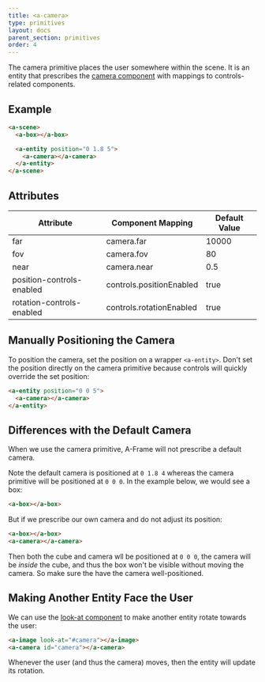 ```yaml
---
title: <a-camera>
type: primitives
layout: docs
parent_section: primitives
order: 4
---
```


The camera primitive places the user somewhere within the scene. It is an entity that prescribes the [camera component](../components/) with mappings to controls-related components.

## Example

```html
<a-scene>
  <a-box></a-box>

  <a-entity position="0 1.8 5">
    <a-camera></a-camera>
  </a-entity>
</a-scene>
```

## Attributes

| Attribute                 | Component Mapping        | Default Value |
|---------------------------|--------------------------|---------------|
| far                       | camera.far               | 10000         |
| fov                       | camera.fov               | 80            |
| near                      | camera.near              | 0.5           |
| position-controls-enabled | controls.positionEnabled | true          |
| rotation-controls-enabled | controls.rotationEnabled | true          |

## Manually Positioning the Camera

To position the camera, set the position on a wrapper `<a-entity>`. Don't set the position directly on the camera primitive because controls will quickly override the set position:

```html
<a-entity position="0 0 5">
  <a-camera></a-camera>
</a-entity>
```

## Differences with the Default Camera

When we use the camera primitive, A-Frame will not prescribe a default camera.

Note the default camera is positioned at `0 1.8 4` whereas the camera primitive will be positioned at `0 0 0`. In the example below, we would see a box:

```html
<a-box></a-box>
```

But if we prescribe our own camera and do not adjust its position:

```html
<a-box></a-box>
<a-camera></a-camera>
```

Then both the cube and camera wll be positioned at `0 0 0`, the camera will be *inside* the cube, and thus the box won't be visible without moving the camera. So make sure the have the camera well-positioned.

## Making Another Entity Face the User

We can use the [look-at component](../component/look-at) to make another entity rotate towards the user:

```html
<a-image look-at="#camera"></a-image>
<a-camera id="camera"></a-camera>
```

Whenever the user (and thus the camera) moves, then the entity will update its rotation.

